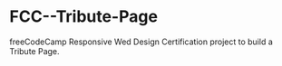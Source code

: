 # FCC--Tribute-Page
 freeCodeCamp Responsive Wed Design Certification project to build a Tribute Page.
